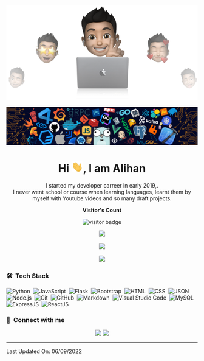 <p align="center"><img src="https://raw.githubusercontent.com/KevinPatel04/KevinPatel04/master/cover-thompson.png"></p>
<p align="center"><img src="https://raw.githubusercontent.com/KevinPatel04/KevinPatel04/master/header.png"></p>

<h1 align="center">Hi <img src="https://raw.githubusercontent.com/KevinPatel04/KevinPatel04/master/Hi.gif" width="30px">, I am Alihan </h1>

<p align="center" width="150px"> I started my developer carreer in early 2019,. <br>I never went school or course when learning languages, learnt them by myself with Youtube videos and so many draft projects.</p>

<p align="center"><b>Visitor's Count</b></p>
<p align="center"><img src="https://profile-counter.glitch.me/neenhila/count.svg" alt="visitor badge"/></p>
<p align="center"><img src="https://github-readme-stats.vercel.app/api/top-langs/?username=neenhila&layout=compact&hide=TSQL&theme=chartreuse-dark"></p>
<p align="center" ><img src="https://github-readme-stats.vercel.app/api?username=neenhila&count_private=true&show_icons=true&&theme=chartreuse-dark&include_all_commits=true" width="400"></p> 
<p align="center" ><img src="https://github-readme-streak-stats.herokuapp.com?user=neenhila&theme=chartreuse-dark"></p>

### 🛠 &nbsp;Tech Stack

![Python](https://img.shields.io/badge/-Python-05122A?style=flat&logo=python)&nbsp;
![JavaScript](https://img.shields.io/badge/-JavaScript-05122A?style=flat&logo=javascript)&nbsp;
![Flask](https://img.shields.io/badge/-Flask-05122A?style=flat&logo=flask)&nbsp;
![Bootstrap](https://img.shields.io/badge/-Bootstrap-05122A?style=flat&logo=bootstrap&logoColor=563D7C)&nbsp;
![HTML](https://img.shields.io/badge/-HTML-05122A?style=flat&logo=HTML5)&nbsp;
![CSS](https://img.shields.io/badge/-CSS-05122A?style=flat&logo=CSS3&logoColor=1572B6)&nbsp;
![JSON](https://img.shields.io/badge/-JSON-05122A?style=flat&logo=json&logoColor=000000)&nbsp;
![Node.js](https://img.shields.io/badge/-Node.js-05122A?style=flat&logo=node.js&logoColor=339933)&nbsp;
![Git](https://img.shields.io/badge/-Git-05122A?style=flat&logo=git)&nbsp;
![GitHub](https://img.shields.io/badge/-GitHub-05122A?style=flat&logo=github)&nbsp;
![Markdown](https://img.shields.io/badge/-Markdown-05122A?style=flat&logo=markdown)&nbsp;
![Visual Studio Code](https://img.shields.io/badge/-Visual%20Studio%20Code-05122A?style=flat&logo=visual-studio-code&logoColor=007ACC)&nbsp;
![MySQL](https://img.shields.io/badge/-MySQL-05122A?style=flat&logo=mysql&logoColor=4479A1)&nbsp;
![ExpressJS](https://img.shields.io/badge/-ExpressJS-05122A?style=flat)&nbsp;
![ReactJS](https://img.shields.io/badge/-React-05122A?style=flat)&nbsp;


### :link: &nbsp;Connect with me

<p align="center">
<a href="https://alihanakg.com"><img src="https://img.shields.io/badge/alihanakg-com-green?logo=Google-Chrome&style=for-the-badge"/></a>
<a href="mailto:alhnakg@gmail.com"><img src="https://img.shields.io/badge/-alhnakg@gmail.com-D14836?style=for-the-badge&logo=Gmail&logoColor=white"/></a>
</p>

---
Last Updated On: 06/09/2022
